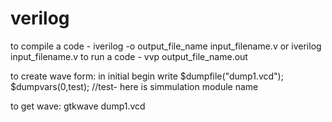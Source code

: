 # verilog
to compile a code - iverilog -o output_file_name input_filename.v
                    or   iverilog input_filename.v
to run a code - vvp output_file_name.out

to create wave form:
  in initial begin write
  $dumpfile("dump1.vcd");
  $dumpvars(0,test);  //test- here is simmulation module name

to get wave:
  gtkwave dump1.vcd
